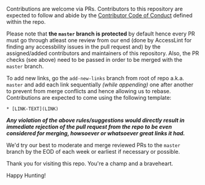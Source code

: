Contributions are welcome via PRs. Contributors to this repository are expected to follow and abide by the [Contributor Code of Conduct](https://github.com/sambhav2612/awesome-dev-links/blob/master/CODE_OF_CONDUCT.md) defined within the repo.

Please note that **the `master` branch is protected** by default hence every PR must go through atleast one review from our end (done by AccessLint for finding any accessbility issues in the pull request and) by the assigned/added contributors and maintainers of this repository. Also, the PR checks (see above) need to be passed in order to be  merged with the `master` branch. 

To add new links, go the `add-new-links` branch from root of repo a.k.a. `master` and add each link sequentially *(while appending)* one after another to prevent from merge conflicts and hence allowing us to rebase. Contributions are expected to come using the following template:

`* [LINK-TEXT](LINK)`

***Any violation of the above rules/suggestions would directly result in immediate rejection of the pull request from the repo to be even considered for merging, howsoever or whatsoever great links it had.***

We'd try our best to moderate and merge reviewed PRs to the `master` branch by the EOD of each week or earliest if necessary or possible. 

Thank you for visiting this repo. You're a champ and a braveheart.

Happy Hunting!
